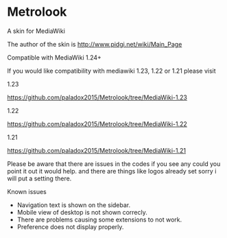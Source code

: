 Metrolook
=========

A skin for MediaWiki

The author of the skin is http://www.pidgi.net/wiki/Main_Page


Compatible with MediaWiki 1.24+

If you would like compatibility with mediawiki 1.23, 1.22 or 1.21 please visit 

1.23

https://github.com/paladox2015/Metrolook/tree/MediaWiki-1.23

1.22

https://github.com/paladox2015/Metrolook/tree/MediaWiki-1.22

1.21

https://github.com/paladox2015/Metrolook/tree/MediaWiki-1.21

Please be aware that there are issues in the codes if you see any could you point it out it would help. and there are things like logos already set sorry i will put a setting there.


Known issues

* Navigation text is shown on the sidebar.
* Mobile view of desktop is not shown correcly.
* There are problems causing some extensions to not work.
* Preference does not display properly.
